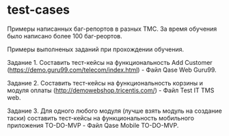 # test-cases
Примеры написанных баг-репортов в разных ТМС. За время обучения было написано более 100 баг-реортов.

Примеры выполненых заданий при прохождении обучения.

Задание 1.
Составить тест-кейсы на функциональность Add Customer (https://demo.guru99.com/telecom/index.html) - Файл Qase Web Guru99.

Задание 2.
Составить тест-кейсы на функциональность корзины и модуля оплаты (http://demowebshop.tricentis.com/) - Файл Test IT TMS web.

Задание 3.
Для одного любого модуля (лучше взять модуль на создание таски) составить тест-кейсы на функциональность мобильного приложения TO-DO-MVP - Файл Qase Mobile TO-DO-MVP.
